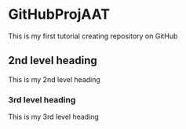 # GitHubProjAAT
This is my first tutorial creating repository on GitHub

## 2nd level heading
This is my 2nd level heading
### 3rd level heading
This is my 3rd level heading
